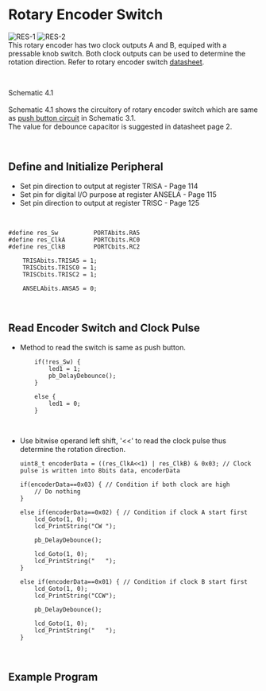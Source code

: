# Rotary Encoder Switch
![RES-1](https://github.com/user-attachments/assets/ae58243e-5199-4a48-b2e9-a9a76bc397ba)
![RES-2](https://github.com/user-attachments/assets/a1f6082f-09ba-4ee3-b585-bb08a92fb0f4)
<br/>
This rotary encoder has two clock outputs A and B, equiped with a pressable knob switch. Both clock outputs can be used to determine the rotation direction. 
Refer to rotary encoder switch [datasheet](https://docs.rs-online.com/6487/0900766b813ecfbe.pdf).
<br/>

<br/>

Schematic 4.1
<br/>
<br/>
Schematic 4.1 shows the circuitory of rotary encoder switch which are same as [push button circuit](https://github.com/i9Workshop/Tutorials-Microchip-XC8/tree/main/Tutorials-PIC16F/3-Push-Button) in Schematic 3.1.<br/>
The value for debounce capacitor is suggested in datasheet page 2.
<br/>

<br/>

## Define and Initialize Peripheral
* Set pin direction to output at register TRISA - Page 114
* Set pin for digital I/O purpose at register ANSELA - Page 115
* Set pin direction to output at register TRISC - Page 125
<br/>

```
#define res_Sw          PORTAbits.RA5
#define res_ClkA        PORTCbits.RC0
#define res_ClkB        PORTCbits.RC2
```

```
    TRISAbits.TRISA5 = 1;
    TRISCbits.TRISC0 = 1;
    TRISCbits.TRISC2 = 1;
    
    ANSELAbits.ANSA5 = 0;
```
<br/>

## Read Encoder Switch and Clock Pulse
* Method to read the switch is same as push button.
  ```
      if(!res_Sw) {
          led1 = 1;
          pb_DelayDebounce();
      }
      
      else {
          led1 = 0;
      }
  ```
<br/>

* Use bitwise operand left shift, '<<' to read the clock pulse thus determine the rotation direction.
  ```
  uint8_t encoderData = ((res_ClkA<<1) | res_ClkB) & 0x03; // Clock pulse is written into 8bits data, encoderData
  
  if(encoderData==0x03) { // Condition if both clock are high
      // Do nothing
  }
  
  else if(encoderData==0x02) { // Condition if clock A start first
      lcd_Goto(1, 0);
      lcd_PrintString("CW ");
      
      pb_DelayDebounce();
      
      lcd_Goto(1, 0);
      lcd_PrintString("   ");
  }
  
  else if(encoderData==0x01) { // Condition if clock B start first
      lcd_Goto(1, 0);
      lcd_PrintString("CCW");
      
      pb_DelayDebounce();
      
      lcd_Goto(1, 0);
      lcd_PrintString("   ");
  }
  ```
<br/>

## Example Program
```

```
<br/>
